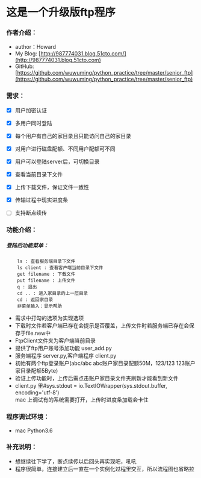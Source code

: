 # 这是一个升级版ftp程序

### 作者介绍：
* author：Howard
* My Blog: [http://987774031.blog.51cto.com/](http://987774031.blog.51cto.com)  
* GitHub: [https://github.com/wuwuming/python_practice/tree/master/senior_ftp](https://github.com/wuwuming/python_practice/tree/master/senior_ftp)  

### 需求：  
- [x] 用户加密认证
- [x] 多用户同时登陆
- [x] 每个用户有自己的家目录且只能访问自己的家目录
- [x] 对用户进行磁盘配额、不同用户配额可不同
- [x] 用户可以登陆server后，可切换目录
- [x] 查看当前目录下文件
- [x] 上传下载文件，保证文件一致性
- [x] 传输过程中现实进度条
- [ ] 支持断点续传


### 功能介绍：   
##### 登陆后功能菜单：

        ls : 查看服务端目录下文件
        ls client : 查看客户端当前目录下文件
        get filename : 下载文件
        put filename : 上传文件
        q : 退出
        cd .. : 进入家目录的上一层目录
        cd : 返回家目录
        非菜单输入：显示帮助
* 需求中打勾的选项为实现选项
* 下载时文件若客户端已存在会提示是否覆盖，上传文件时若服务端已存在会保存于file.new中
* FtpClient文件夹为客户端当前目录
* 提供了ftp用户账号添加功能 user_add.py
* 服务端程序 server.py,客户端程序 client.py
* 初始有两个ftp登录账户(abc/abc abc账户家目录配额50M，123/123 123账户家目录配额5Byte)
* 验证上传功能时，上传后需点击账户家目录文件夹刷新才能看到新文件
* client.py 里#sys.stdout = io.TextIOWrapper(sys.stdout.buffer, encoding='utf-8')  
mac 上调试有的系统需要打开，上传时进度条加载会卡住


### 程序调试环境：  
* mac Python3.6

### 补充说明：
* 想继续往下学了，断点续传以后回头再实现吧，吼吼
* 程序很简单，连接建立后一直在一个实例化过程里交互，所以流程图也省略拉


